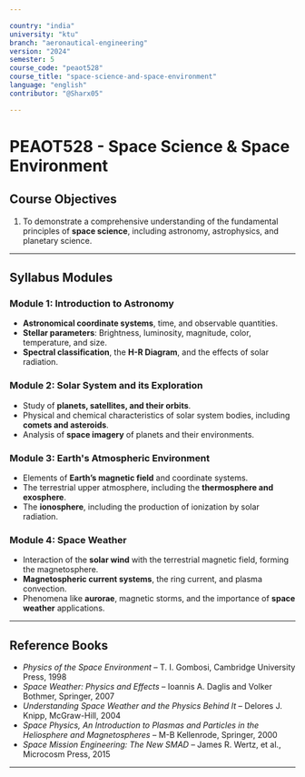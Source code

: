 ```yaml
---

country: "india"
university: "ktu"
branch: "aeronautical-engineering"
version: "2024"
semester: 5
course_code: "peaot528"
course_title: "space-science-and-space-environment"
language: "english"
contributor: "@Sharx05"

---
```


# PEAOT528 - Space Science & Space Environment

## Course Objectives

1.  To demonstrate a comprehensive understanding of the fundamental principles of **space science**, including astronomy, astrophysics, and planetary science.

---

## Syllabus Modules

### Module 1: Introduction to Astronomy

-   **Astronomical coordinate systems**, time, and observable quantities.
-   **Stellar parameters**: Brightness, luminosity, magnitude, color, temperature, and size.
-   **Spectral classification**, the **H-R Diagram**, and the effects of solar radiation.

### Module 2: Solar System and its Exploration

-   Study of **planets, satellites, and their orbits**.
-   Physical and chemical characteristics of solar system bodies, including **comets and asteroids**.
-   Analysis of **space imagery** of planets and their environments.

### Module 3: Earth's Atmospheric Environment

-   Elements of **Earth’s magnetic field** and coordinate systems.
-   The terrestrial upper atmosphere, including the **thermosphere and exosphere**.
-   The **ionosphere**, including the production of ionization by solar radiation.

### Module 4: Space Weather

-   Interaction of the **solar wind** with the terrestrial magnetic field, forming the magnetosphere.
-   **Magnetospheric current systems**, the ring current, and plasma convection.
-   Phenomena like **aurorae**, magnetic storms, and the importance of **space weather** applications.

---

## Reference Books

-   *Physics of the Space Environment* – T. I. Gombosi, Cambridge University Press, 1998
-   *Space Weather: Physics and Effects* – Ioannis A. Daglis and Volker Bothmer, Springer, 2007
-   *Understanding Space Weather and the Physics Behind It* – Delores J. Knipp, McGraw-Hill, 2004
-   *Space Physics, An Introduction to Plasmas and Particles in the Heliosphere and Magnetospheres* – M-B Kellenrode, Springer, 2000
-   *Space Mission Engineering: The New SMAD* – James R. Wertz, et al., Microcosm Press, 2015

---
